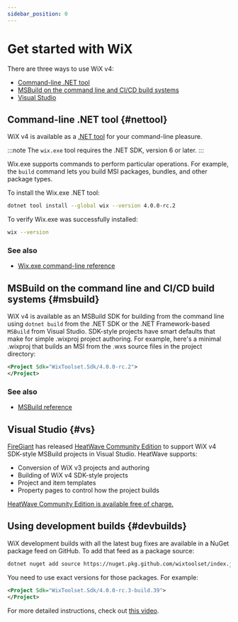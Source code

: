 ```yaml
---
sidebar_position: 0
---
```


# Get started with WiX

There are three ways to use WiX v4:

- [Command-line .NET tool](#nettool)
- [MSBuild on the command line and CI/CD build systems](#msbuild)
- [Visual Studio](#vs)


## Command-line .NET tool {#nettool}

WiX v4 is available as a [.NET tool](https://learn.microsoft.com/en-us/dotnet/core/tools/global-tools) for your command-line pleasure.

:::note
The `wix.exe` tool requires the .NET SDK, version 6 or later.
:::

Wix.exe supports commands to perform particular operations. For example, the `build` command lets you build MSI packages, bundles, and other package types.

To install the Wix.exe .NET tool:

```sh
dotnet tool install --global wix --version 4.0.0-rc.2
```

To verify Wix.exe was successfully installed:

```sh
wix --version
```

### See also
- [Wix.exe command-line reference](reference/wixexe.md)

## MSBuild on the command line and CI/CD build systems {#msbuild}

WiX v4 is available as an MSBuild SDK for building from the command line using `dotnet build` from the .NET SDK or the .NET Framework-based `MSBuild` from Visual Studio. SDK-style projects have smart defaults that make for simple .wixproj project authoring. For example, here's a minimal .wixproj that builds an MSI from the .wxs source files in the project directory:

```xml
<Project Sdk="WixToolset.Sdk/4.0.0-rc.2">
</Project>
```

### See also
- [MSBuild reference](./reference/msbuild/index.md)


## Visual Studio {#vs}

[FireGiant](https://www.firegiant.com/) has released [HeatWave Community Edition][heatwave] to support WiX v4 SDK-style MSBuild projects in Visual Studio. HeatWave supports:

- Conversion of WiX v3 projects and authoring
- Building of WiX v4 SDK-style projects
- Project and item templates
- Property pages to control how the project builds

[HeatWave Community Edition is available free of charge.][heatwave]


[heatwave]: https://www.firegiant.com/wix/heatwave/


## Using development builds {#devbuilds}

WiX development builds with all the latest bug fixes are available in a NuGet package feed on GitHub. To add that feed as a package source:

```sh
dotnet nuget add source https://nuget.pkg.github.com/wixtoolset/index.json -n wixtoolset -u <username> -p <access-token>
```

You need to use exact versions for those packages. For example:

```xml
<Project Sdk="WixToolset.Sdk/4.0.0-rc.3-build.39">
</Project>
```

For more detailed instructions, check out [this video](https://youtu.be/2iIjq6zt6z0).
